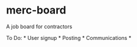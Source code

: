 merc-board
==========

A job board for contractors


To Do:
    * User signup
    * Posting
    * Communications
    *